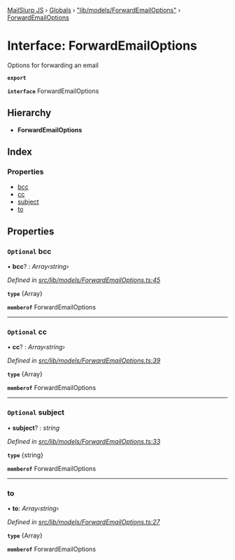 [MailSlurp JS](../README.md) › [Globals](../globals.md) › ["lib/models/ForwardEmailOptions"](../modules/_lib_models_forwardemailoptions_.md) › [ForwardEmailOptions](_lib_models_forwardemailoptions_.forwardemailoptions.md)

# Interface: ForwardEmailOptions

Options for forwarding an email

**`export`** 

**`interface`** ForwardEmailOptions

## Hierarchy

* **ForwardEmailOptions**

## Index

### Properties

* [bcc](_lib_models_forwardemailoptions_.forwardemailoptions.md#optional-bcc)
* [cc](_lib_models_forwardemailoptions_.forwardemailoptions.md#optional-cc)
* [subject](_lib_models_forwardemailoptions_.forwardemailoptions.md#optional-subject)
* [to](_lib_models_forwardemailoptions_.forwardemailoptions.md#to)

## Properties

### `Optional` bcc

• **bcc**? : *Array‹string›*

*Defined in [src/lib/models/ForwardEmailOptions.ts:45](https://github.com/mailslurp/mailslurp-client-ts-js/blob/fc9510a/src/lib/models/ForwardEmailOptions.ts#L45)*

**`type`** {Array<string>}

**`memberof`** ForwardEmailOptions

___

### `Optional` cc

• **cc**? : *Array‹string›*

*Defined in [src/lib/models/ForwardEmailOptions.ts:39](https://github.com/mailslurp/mailslurp-client-ts-js/blob/fc9510a/src/lib/models/ForwardEmailOptions.ts#L39)*

**`type`** {Array<string>}

**`memberof`** ForwardEmailOptions

___

### `Optional` subject

• **subject**? : *string*

*Defined in [src/lib/models/ForwardEmailOptions.ts:33](https://github.com/mailslurp/mailslurp-client-ts-js/blob/fc9510a/src/lib/models/ForwardEmailOptions.ts#L33)*

**`type`** {string}

**`memberof`** ForwardEmailOptions

___

###  to

• **to**: *Array‹string›*

*Defined in [src/lib/models/ForwardEmailOptions.ts:27](https://github.com/mailslurp/mailslurp-client-ts-js/blob/fc9510a/src/lib/models/ForwardEmailOptions.ts#L27)*

**`type`** {Array<string>}

**`memberof`** ForwardEmailOptions
